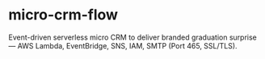 # micro-crm-flow
Event-driven serverless micro CRM to deliver branded graduation surprise — AWS Lambda, EventBridge, SNS, IAM, SMTP (Port 465, SSL/TLS).
